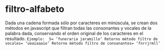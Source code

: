 # filtro-alfabeto
Dada una cadena formada sólo por caracteres en minúscula, se crean dos métodos en javascript que filtran todas las consonantes y vocales de la palabra dada,  conservando el orden original de los caracteres en el resultado.
`Ejemplo: 
S= ’funeraria jaramillo’
Retorno método filtro de vocales= ‘ueaiaaaio’
Retorno método filtro de consonantes= ‘fnrrjrmll’`
